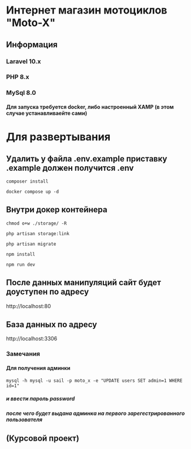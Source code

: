 # Интернет магазин мотоциклов "Moto-X"

## Информация

### Laravel 10.x

### PHP 8.x

### MySql 8.0

#### Для запуска требуется docker, либо настроенный XAMP (в этом случае устанавливаейте сами)

# Для развертывания
## Удалить у файла .env.example приставку .example должен получится .env

```
composer install
```

```
docker compose up -d
```

## Внутри докер контейнера

```
chmod o+w ./storage/ -R
```
```
php artisan storage:link
```

```
php artisan migrate
```

```
npm install
```

```
npm run dev
```

## После данных манипуляций сайт будет доуступен по адресу 
http://localhost:80
## База данных по адресу
http://localhost:3306

### Замечания
#### Для получения админки
```
mysql -h mysql -u sail -p moto_x -e "UPDATE users SET admin=1 WHERE id=1"
```
##### и ввести пароль password
##### после чего будет выдана админка на первого зарегестрированного пользователя

## (Курсовой проект)
